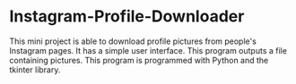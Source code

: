 # Instagram-Profile-Downloader
This mini project is able to download profile pictures from people's Instagram pages. It has a simple user interface. This program outputs a file containing pictures. This program is programmed with Python and the tkinter library.
